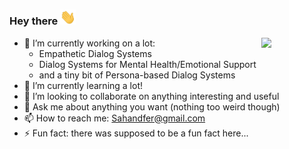 ### Hey there <img src="https://raw.githubusercontent.com/ABSphreak/ABSphreak/master/gifs/Hi.gif" width="25px">
<a>
  <img src="https://media.giphy.com/media/1zjRpYKa6LHuedJzyc/giphy.gif" align="right" width="20%"/>
</a>


- 🔭 I’m currently working on a lot: 
  - Empathetic Dialog Systems
  - Dialog Systems for Mental Health/Emotional Support
  - and a tiny bit of Persona-based Dialog Systems 
- 🌱 I’m currently learning a lot!
- 👯 I’m looking to collaborate on anything interesting and useful
- 💬 Ask me about anything you want (nothing too weird though)
- 📫 How to reach me: Sahandfer@gmail.com
- ⚡ Fun fact: there was supposed to be a fun fact here...

